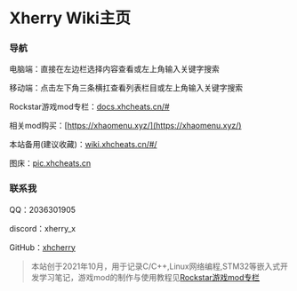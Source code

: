 # Xherry Wiki主页

### 导航

电脑端：直接在左边栏选择内容查看或左上角输入关键字搜索

移动端：点击左下角三条横扛查看列表栏目或左上角输入关键字搜索

Rockstar游戏mod专栏：[docs.xhcheats.cn/#](https://docs.xhcheats.cn/#) 

相关mod购买：[https://xhaomenu.xyz/](https://xhaomenu.xyz/)

本站备用(建议收藏)：[wiki.xhcheats.cn/#/](https://wiki.xhcheats.cn/#)

图床：[pic.xhcheats.cn](https://pic.xhcheats.cn)

### 联系我

QQ：2036301905

discord：xherry_x

GitHub：[xhcherry](https://github.com/xhcherry)

> 本站创于2021年10月，用于记录C/C++,Linux网络编程,STM32等嵌入式开发学习笔记，游戏mod的制作与使用教程见[Rockstar游戏mod专栏](https://docs.xhcheats.cn/#)